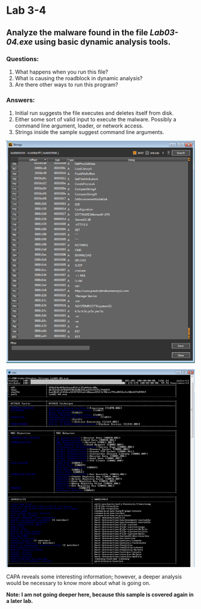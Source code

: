 # Lab 3-4

## Analyze the malware found in the file *Lab03-04.exe* using basic dynamic analysis tools.

### Questions:
1. What happens when you run this file?
2. What is causing the roadblock in dynamic analysis?
3. Are there other ways to run this program?

### Answers:

1. Initial run suggests the file executes and deletes itself from disk.
2. Either some sort of valid input to execute the malware. Possibly a command line argument, loader, or network access.
3. Strings inside the sample suggest command line arguments.

![3-4: Strings](Images/3-4-1.png)

![3-4: CAPA](Images/3-4-2.png)

CAPA reveals some interesting information; however, a deeper analysis would be necessary to know more about what is going on.

**Note: I am not going deeper here, because this sample is covered again in a later lab.**